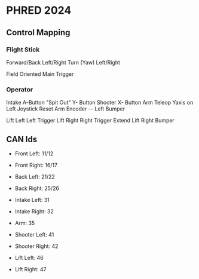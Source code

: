 # PHRED 2024

## Control Mapping

### Flight Stick
Forward/Back
Left/Right
Turn (Yaw) Left/Right

Field Oriented      Main Trigger

### Operator 

Intake      A-Button
"Spit Out"  Y- Button
Shooter     X- Button
Arm Teleop  Yaxis on Left Joystick
Reset Arm Encoder -- Left Bumper

Lift Left   Left Trigger
Lift Right  Right Trigger
Extend Lift Right Bumper


## CAN Ids
- Front Left: 11/12
- Front Right: 16/17
- Back Left: 21/22
- Back Right: 25/26

- Intake Left: 31
- Intake Right: 32

- Arm: 35

- Shooter Left: 41
- Shooter Right: 42

- Lift Left: 46
- Lift Right: 47

